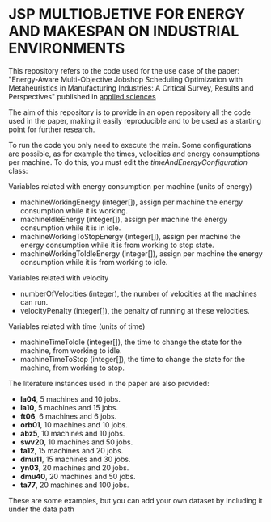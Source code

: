 # JSP MULTIOBJETIVE FOR ENERGY AND MAKESPAN ON INDUSTRIAL ENVIRONMENTS

This repository refers to the code used for the use case of the paper: "Energy-Aware Multi-Objective Jobshop Scheduling Optimization with Metaheuristics in Manufacturing Industries: A Critical Survey, Results and Perspectives" published in [applied sciences](https://www.mdpi.com/2076-3417/12/3/1491)

The aim of this repository is to provide in an open repository all the code used in the paper, making it easily reproducible and to be used as a starting point for further research.

To run the code you only need to execute the main. Some configurations are possible, as for example the times, velocities  and energy consumptions per machine. To do this, you must edit the *timeAndEnergyConfiguration* class:

Variables related with energy consumption per machine (units of energy)
- machineWorkingEnergy (integer[]), assign per machine the energy consumption while it is working.
- machineIdleEnergy (integer[]), assign per machine the energy consumption while it is in idle. 
- machineWorkingToStopEnergy (integer[]), assign per machine the energy consumption while it is from working to stop state.
- machineWorkingToIdleEnergy (integer[]), assign per machine the energy consumption while it is from working to idle.

Variables related with velocity
- numberOfVelocities (integer), the number of velocities at the machines can run.
- velocityPenalty (integer[]), the penalty of running at these velocities.

Variables related with time (units of time)
- machineTimeToIdle (integer[]), the time to change the state for the machine, from working to idle.
- machineTimeToStop (integer[]), the time to change the state for the machine, from working to stop.

The literature instances used in the paper are also provided: 
- **la04**,  5 machines and  10 jobs.
- **la10**,  5 machines and  15 jobs.
- **ft06**, 6 machines and 6 jobs.
- **orb01**, 10 machines and  10 jobs.
- **abz5**,  10 machines and 10 jobs.
- **swv20**, 10 machines and 50 jobs.
- **ta12**, 15 machines and 20 jobs.
- **dmu11**, 15 machines and  30 jobs.
- **yn03**, 20 machines and 20 jobs.
- **dmu40**, 20 machines and  50 jobs.
- **ta77**, 20 machines and 100 jobs.

These are some examples, but you can add your own dataset by including it under the data path 
